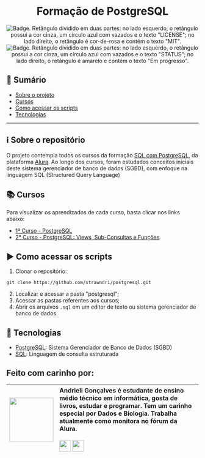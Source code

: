<h1 align="center">Formação de PostgreSQL</h1>

<p align="center">
    <img src='https://img.shields.io/badge/License-MIT-f2a2b7?style=for-the-badge&logo=appveyor' alt='Badge. Retângulo dividido em duas partes: no lado esquerdo, o retângulo possui a cor cinza, um círculo azul com vazados e o texto "LICENSE"; no lado direito, o retângulo é cor-de-rosa e contém o texto "MIT".'>
    <img src='https://img.shields.io/badge/Status-Em progresso-F8EE77?style=for-the-badge&logo=appveyor' alt='Badge. Retângulo dividido em duas partes: no lado esquerdo, o retângulo possui a cor cinza, um círculo azul com vazados e o texto "STATUS"; no lado direito, o retângulo é amarelo e contém o texto "Em progresso".'>
</p>

## 📜 Sumário 

* [Sobre o projeto](#ℹ️-sobre-o-repositório)
* [Cursos](#-cursos)
* [Como acessar os scripts](#%EF%B8%8F-como-acessar-os-scripts)
* [Tecnologias](#-tecnologias)

---

## ℹ️ Sobre o repositório 

O projeto contempla todos os cursos da formação [SQL com PostgreSQL](https://www.alura.com.br/formacao-postgresql), da plataforma [Alura](https://www.alura.com.br/). Ao longo dos cursos, foram estudados conceitos iniciais deste sistema gerenciador de banco de dados (SGBD), com enfoque na linguagem SQL (Structured Query Language)

## 📚 Cursos
Para visualizar os aprendizados de cada curso, basta clicar nos links abaixo:
- [1º Curso - PostgreSQL](https://github.com/strawndri/postgresql/tree/curso_01)
- [2° Curso - PostgreSQL: Views, Sub-Consultas e Funções](https://github.com/strawndri/postgresql/tree/curso_02)

## ▶️ Como acessar os scripts

1. Clonar o repositório:
  ```
  git clone https://github.com/strawndri/postgresql.git
  ```
2. Localizar e acessar a pasta "postgresql";
3. Acessar as pastas referentes aos cursos;
4. Abrir os arquivos `.sql` em um editor de texto ou sistema gerenciador de banco de dados.

## 🚀 Tecnologias
- [PostgreSQL](https://www.postgresql.org/): Sistema Gerenciador de Banco de Dados (SGBD)
- [SQL](https://www.w3schools.com/sql/sql_intro.asp): Linguagem de consulta estruturada

## Feito com carinho por:

| <img src="https://avatars.githubusercontent.com/u/62841828?v=4" width="115"> | Andrieli Gonçalves é estudante de ensino médio técnico em informática, gosta de livros, estudar e programar. Tem um carinho especial por Dados e Biologia. Trabalha atualmente como monitora no fórum da Alura. <br><br> <div><a href="mailto:andrieliluci@gmail.com"><img height="30em" src="https://img.shields.io/badge/Gmail-bf637c?style=for-the-badge&logo=gmail&logoColor=f2f2f2"/></a>  <a href="https://www.linkedin.com/in/andrieli-luci/" target="_blank"><img height="30em" src="https://img.shields.io/badge/LinkedIn-bf637c?style=for-the-badge&logo=linkedin&logoColor=f2f2f2"/></a></div> |
| :---: | :--- |

